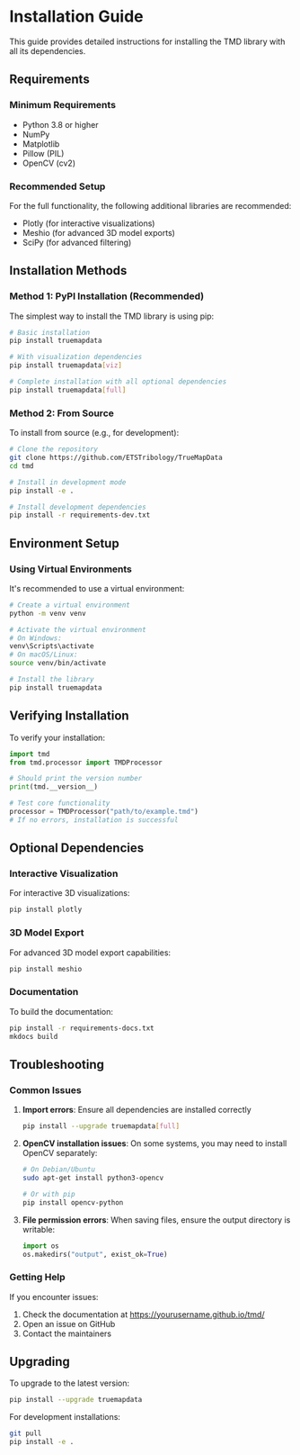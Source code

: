 # Installation Guide

This guide provides detailed instructions for installing the TMD library with all its dependencies.

## Requirements

### Minimum Requirements

- Python 3.8 or higher
- NumPy
- Matplotlib
- Pillow (PIL)
- OpenCV (cv2)

### Recommended Setup

For the full functionality, the following additional libraries are recommended:

- Plotly (for interactive visualizations)
- Meshio (for advanced 3D model exports)
- SciPy (for advanced filtering)

## Installation Methods

### Method 1: PyPI Installation (Recommended)

The simplest way to install the TMD library is using pip:

```bash
# Basic installation
pip install truemapdata

# With visualization dependencies
pip install truemapdata[viz]

# Complete installation with all optional dependencies
pip install truemapdata[full]
```

### Method 2: From Source

To install from source (e.g., for development):

```bash
# Clone the repository
git clone https://github.com/ETSTribology/TrueMapData
cd tmd

# Install in development mode
pip install -e .

# Install development dependencies
pip install -r requirements-dev.txt
```

## Environment Setup

### Using Virtual Environments

It's recommended to use a virtual environment:

```bash
# Create a virtual environment
python -m venv venv

# Activate the virtual environment
# On Windows:
venv\Scripts\activate
# On macOS/Linux:
source venv/bin/activate

# Install the library
pip install truemapdata
```

## Verifying Installation

To verify your installation:

```python
import tmd
from tmd.processor import TMDProcessor

# Should print the version number
print(tmd.__version__)

# Test core functionality
processor = TMDProcessor("path/to/example.tmd")
# If no errors, installation is successful
```

## Optional Dependencies

### Interactive Visualization

For interactive 3D visualizations:

```bash
pip install plotly
```

### 3D Model Export

For advanced 3D model export capabilities:

```bash
pip install meshio
```

### Documentation

To build the documentation:

```bash
pip install -r requirements-docs.txt
mkdocs build
```

## Troubleshooting

### Common Issues

1. **Import errors**: Ensure all dependencies are installed correctly

   ```bash
   pip install --upgrade truemapdata[full]
   ```

2. **OpenCV installation issues**: On some systems, you may need to install OpenCV separately:

   ```bash
   # On Debian/Ubuntu
   sudo apt-get install python3-opencv

   # Or with pip
   pip install opencv-python
   ```

3. **File permission errors**: When saving files, ensure the output directory is writable:

   ```python
   import os
   os.makedirs("output", exist_ok=True)
   ```

### Getting Help

If you encounter issues:

1. Check the documentation at <https://yourusername.github.io/tmd/>
2. Open an issue on GitHub
3. Contact the maintainers

## Upgrading

To upgrade to the latest version:

```bash
pip install --upgrade truemapdata
```

For development installations:

```bash
git pull
pip install -e .
```
